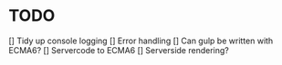 # TODO
[] Tidy up console logging
[] Error handling
[] Can gulp be written with ECMA6?
[] Servercode to ECMA6
[] Serverside rendering?
